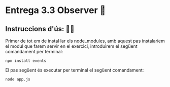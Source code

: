 # Entrega 3.3 Observer 📡

## Instruccions d'ús: 🧙‍♂️

Primer de tot em de instal·lar els node_modules, amb aquest pas instalariem el modul que farem servir en el exercici, introduirem el següent comandament per terminal:

    npm install events

El pas següent és executar per terminal el següent comandament:

    node app.js
